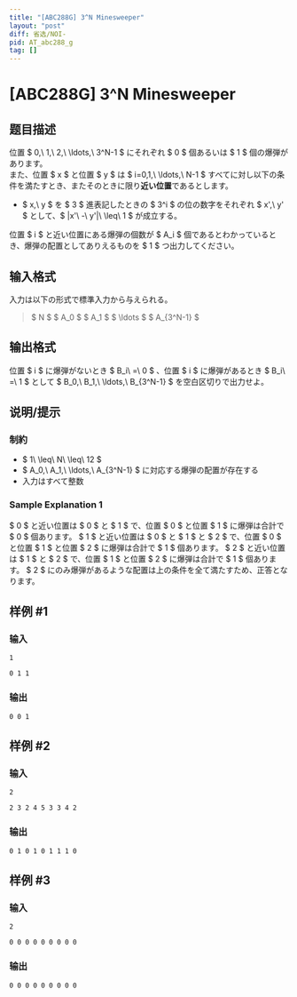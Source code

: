```yaml
---
title: "[ABC288G] 3^N Minesweeper"
layout: "post"
diff: 省选/NOI-
pid: AT_abc288_g
tag: []
---
```


# [ABC288G] 3^N Minesweeper

## 题目描述

[problemUrl]: https://atcoder.jp/contests/abc288/tasks/abc288_g

位置 $ 0,\ 1,\ 2,\ \ldots,\ 3^N-1 $ にそれぞれ $ 0 $ 個あるいは $ 1 $ 個の爆弾があります。  
 また、位置 $ x $ と位置 $ y $ は $ i=0,1,\ \ldots,\ N-1 $ すべてに対し以下の条件を満たすとき、またそのときに限り**近い位置**であるとします。

- $ x,\ y $ を $ 3 $ 進表記したときの $ 3^i $ の位の数字をそれぞれ $ x',\ y' $ として、$ |x'\ -\ y'|\ \leq\ 1 $ が成立する。
 
位置 $ i $ と近い位置にある爆弾の個数が $ A_i $ 個であるとわかっているとき、爆弾の配置としてありえるものを $ 1 $ つ出力してください。

## 输入格式

入力は以下の形式で標準入力から与えられる。

> $ N $ $ A_0 $ $ A_1 $ $ \ldots $ $ A_{3^N-1} $

## 输出格式

位置 $ i $ に爆弾がないとき $ B_i\ =\ 0 $ 、位置 $ i $ に爆弾があるとき $ B_i\ =\ 1 $ として $ B_0,\ B_1,\ \ldots,\ B_{3^N-1} $ を空白区切りで出力せよ。

## 说明/提示

### 制約

- $ 1\ \leq\ N\ \leq\ 12 $
- $ A_0,\ A_1,\ \ldots,\ A_{3^N-1} $ に対応する爆弾の配置が存在する
- 入力はすべて整数
 
### Sample Explanation 1

$ 0 $ と近い位置は $ 0 $ と $ 1 $ で、位置 $ 0 $ と位置 $ 1 $ に爆弾は合計で $ 0 $ 個あります。 $ 1 $ と近い位置は $ 0 $ と $ 1 $ と $ 2 $ で、位置 $ 0 $ と位置 $ 1 $ と位置 $ 2 $ に爆弾は合計で $ 1 $ 個あります。 $ 2 $ と近い位置は $ 1 $ と $ 2 $ で、位置 $ 1 $ と位置 $ 2 $ に爆弾は合計で $ 1 $ 個あります。 $ 2 $ にのみ爆弾があるような配置は上の条件を全て満たすため、正答となります。

## 样例 #1

### 输入

```
1
0 1 1
```

### 输出

```
0 0 1
```

## 样例 #2

### 输入

```
2
2 3 2 4 5 3 3 4 2
```

### 输出

```
0 1 0 1 0 1 1 1 0
```

## 样例 #3

### 输入

```
2
0 0 0 0 0 0 0 0 0
```

### 输出

```
0 0 0 0 0 0 0 0 0
```

